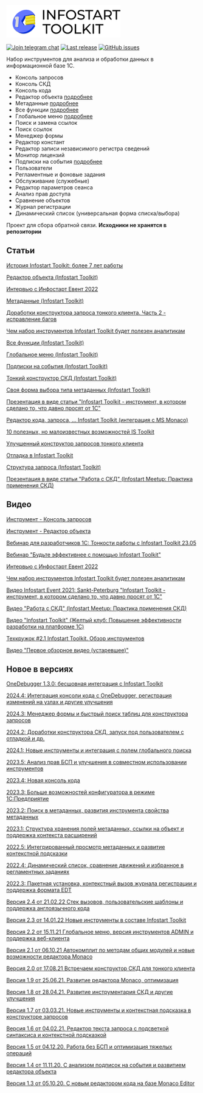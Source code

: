[![Infostart Toolkit](logo.png)](https://infostart.ru/marketplace/toolkit/)


[![Join telegram chat](https://img.shields.io/badge/chat-telegram-blue?style=flat&logo=telegram)](https://t.me/mid8_1c) 
[![Last release](https://img.shields.io/github/v/release/infostart-hub/toolkit?include_prereleases&label=last%20release&style=badge)](https://github.com/infostart-hub/toolkit/releases/latest)
[![GitHub issues](https://img.shields.io/github/issues-raw/infostart-hub/toolkit?style=badge)](https://github.com/infostart-hub/toolkit/issues)

Набор инструментов для анализа и обработки данных в информационной базе 1С.

* Консоль запросов
* Консоль СКД
* Консоль кода
* Редактор объекта [подробнее](https://infostart.ru/1c/articles/1858275/)
* Метаданные [подробнее](https://infostart.ru/1c/articles/1824139/)
* Все функции [подробнее](https://infostart.ru/1c/articles/1626559/)
* Глобальное меню [подробнее](https://infostart.ru/1c/articles/1605809/)
* Поиск и замена ссылок
* Поиск ссылок
* Менеджер формы
* Редактор констант
* Редактор записи независимого регистра сведений
* Монитор лицензий
* Подписки на события [подробнее](https://infostart.ru/1c/articles/1571266/)
* Пользователи
* Регламентные и фоновые задания
* Обслуживание (служебные)
* Редактор параметров сеанса
* Анализ прав доступа
* Сравнение объектов
* Журнал регистрации
* Динамический список (универсальная форма списка/выбора)

Проект для сбора обратной связи. **Исходники не хранятся в репозитории**

## Статьи
[История Infostart Toolkit: более 7 лет работы](https://infostart.ru/1c/articles/2037920/)

[Редактор объекта (Infostart Toolkit)](https://infostart.ru/1c/articles/1858275/)

[Интервью с Инфостарт Евент 2022](https://infostart.ru/journal/news/mir-1s/evgeniy-lyulyuk-s-poyavleniem-rasshireniy-prishlo-vremya-sereznykh-i-bystrorastushchikh-produktov_1837161/)

[Метаданные (Infostart Toolkit)](https://infostart.ru/1c/articles/1824139/)

[Доработки конструктора запроса тонкого клиента. Часть 2 - исправление багов](https://infostart.ru/1c/articles/1695523/)

[Чем набор инструментов Infostart Toolkit будет полезен аналитикам](https://infostart.ru/1c/articles/1654659/)

[Все функции (Infostart Toolkit)](https://infostart.ru/1c/articles/1626559/)

[Глобальное меню (Infostart Toolkit)](https://infostart.ru/public/1605809/)

[Подписки на события (Infostart Toolkit)](https://infostart.ru/1c/articles/1571266/)

[Тонкий конструктор СКД (Infostart Toolkit)](https://infostart.ru/1c/articles/1486980/)

[Своя форма выбора типа метаданных (Infostart Toolkit)](https://infostart.ru/1c/articles/1486330/)

[Презентация в виде статьи "Infostart Toolkit - инструмент, в котором сделано то, что давно просят от 1С"](https://infostart.ru/1c/articles/1456264/)

[Редактор кода, запроса, ... Infostart Toolkit (интеграция с MS Monaco)](https://infostart.ru/1c/articles/1446383/)

[10 полезных, но малоизвестных возможностей IS Toolkit](https://infostart.ru/1c/articles/1431272/)

[Улучшенный конструктор запросов тонкого клиента](https://infostart.ru/1c/articles/1278855/)

[Отладка в Infostart Toolkit](https://infostart.ru/1c/articles/1321263/)

[Структура запроса (Infostart Toolkit)](https://infostart.ru/1c/articles/1392009/)

[Презентация в виде статьи "Работа с СКД" (Infostart Meetup: Практика применения СКД)](https://infostart.ru/1c/articles/1350842/)

## Видео

[Инструмент - Консоль запросов](https://rutube.ru/video/73dc81412e3483915e4aa0bd39eaa7e2/?r=wd)

[Инструмент - Редактор объекта](https://rutube.ru/video/379fc91addb0684fdeb0daab6769810f/)

[Вебинар для разработчиков 1C: Тонкости работы с Infostart Toolkit 23.05](https://www.youtube.com/live/XEhMM_VBBFw)

[Вебинар "Будьте эффективнее с помощью Infostart Toolkit"](https://www.youtube.com/watch?v=6hLPuAuoes8)

[Интервью с Инфостарт Евент 2022](https://www.youtube.com/watch?v=88GLI5DJw9I)

[Чем набор инструментов Infostart Toolkit будет полезен аналитикам](https://www.youtube.com/watch?v=LQ09NTXFtY4)

[Видео Infostart Event 2021: Sankt-Peterburg "Infostart Toolkit - инструмент, в котором сделано то, что давно просят от 1С"](https://www.youtube.com/watch?v=VMsRKL_KVMM)

[Видео "Работа с СКД" (Infostart Meetup: Практика применения СКД)](https://www.youtube.com/watch?v=zxFrE_uw92w)

[Видео "Infostart Toolkit" (Желтый клуб: Повышение эффективности разработки на платформе 1С)](https://www.youtube.com/watch?v=R48Nphm_TkA&t)

[Техкружок #2.1 Infostart Toolkit. Обзор инструментов](https://www.youtube.com/watch?v=mGLJbp0qROg)

[Видео "Первое обзорное видео (устаревшее)"](https://www.youtube.com/watch?v=qHzyP-ZaV9U)

## Новое в версиях
[OneDebugger 1.3.0: бесшовная интеграция с Infostart Toolkit](https://infostart.ru/journal/news/mir-1s/onedebugger-1-3-0-besshovnaya-integratsiya-s-infostart-toolkit-udobnoe-tablo-interfeysnye-dorabotki_2272515/)

[2024.4: Интеграция консоли кода с OneDebugger, регистрация изменений на узлах и другие улучшения](https://infostart.ru/journal/news/mir-1s/infostart-toolkit-2024-4-integratsiya-konsoli-koda-s-onedebugger-registratsiya-izmeneniy-na-uzlakh-i_2261921/)

[2024.3: Менеджер формы и быстрый поиск таблиц для конструктора запросов](https://infostart.ru/journal/news/mir-1s/infostart-toolkit-2024-3-menedzher-formy-i-bystryy-poisk-tablits-dlya-konstruktora-zaprosov_2171275/)

[2024.2: Доработки конструктора СКД, запуск под пользователем с отладкой и др.](https://infostart.ru/journal/news/mir-1s/infostart-toolkit-2024-2-dorabotki-konstruktora-skd-zapusk-pod-polzovatelem-s-otladkoy-i-drugie-izme_2131842/)

[2024.1: Новые инструменты и интеграция с полем глобального поиска](https://infostart.ru/journal/news/mir-1s/infostart-toolkit-2024-1-novye-instrumenty-i-integratsiya-s-polem-globalnogo-poiska_2047720/)

[2023.5: Анализ прав БСП и улучшения в совместном использовании инструментов](https://infostart.ru/journal/news/mir-1s/infostart-toolkit-2023-5-analiz-prav-bsp-i-uluchsheniya-v-sovmestnom-ispolzovanii-instrumentov_2008146/)

[2023.4: Новая консоль кода](https://infostart.ru/journal/news/mir-1s/infostart-toolkit-2023-4-novaya-konsol-koda-i-perekhod-ot-konsoli-razrabotchika-na-otdelnye-obrabotk_1900836/)

[2023.3: Больше возможностей конфигуратора в режиме 1С:Предприятие](https://infostart.ru/journal/news/mir-1s/infostart-toolkit-2023-3-bolshe-vozmozhnostey-konfiguratora-v-rezhime-1s-predpriyatie_1852965/)

[2023.2: Поиск в метаданных, развития инструмента свойства метаданных](https://infostart.ru/journal/news/mir-1s/infostart-toolkit-2023-2-bystree-udobnee-i-informativnee_1818081/)

[2023.1: Структура хранения полей метаданных, ссылки на объект и поддержка контекста расширений](https://infostart.ru/journal/news/mir-1s/infostart-toolkit-2023-1-struktura-khraneniya-poley-metadannykh-ssylki-na-obekt-i-podderzhka-konteks_1800363/)

[2022.5: Интегрированный просмотр метаданных и развитие контекстной подсказки](https://infostart.ru/journal/news/mir-1s/infostart-toolkit-2022-5-integrirovannyy-prosmotr-metadannykh-i-razvitie-kontekstnoy-podskazki_1782292/)

[2022.4: Динамический список, сравнение движений и избранное в регламентных заданиях](https://infostart.ru/journal/news/mir-1s/infostart-toolkit-2022-4-dinamicheskiy-spisok-sravnenie-dvizheniy-i-izbrannoe-v-reglamentnykh-zadani_1676485/)

[2022.3: Пакетная установка, контекстный вызов журнала регистрации и поддержка формата EDT](https://infostart.ru/journal/news/mir-1s/infostart-toolkit-2022-3-paketnaya-ustanovka-kontekstnyy-vyzov-zhurnala-registratsii-i-podderzhka-fo_1655415/)

[Версия 2.4 от 21.02.22 Cтек вызовов, пользовательские шаблоны и поддержка англоязычного кода](https://infostart.ru/journal/news/mir-1s/infostart-toolkit-2-4-stek-vyzovov-polzovatelskie-shablony-i-podderzhka-angloyazychnogo-koda_1615821/)

[Версия 2.3 от 14.01.22 Новые инструменты в составе Infostart Toolkit](https://infostart.ru/journal/news/mir-1s/vstrechaem-novye-instrumenty-v-sostave-infostart-toolkit-2-3_1588213/)

[Версия 2.2 от 15.11.21 Глобальное меню, версия инструментов ADMIN и поддержка веб-клиента](https://infostart.ru/journal/news/mir-1s/infostart-toolkit-2-2-globalnoe-menyu-versiya-instrumentov-admin-i-podderzhka-veb-klienta_1553652/)

[Версия 2.1 от 06.10.21 Автокомплит по методам общих модулей и новые возможности редактора Monaco](https://infostart.ru/journal/news/mir-1s/infostart-toolkit-2-1-avtokomplit-po-metodam-obshchikh-moduley-i-novye-vozmozhnosti-redaktora-monaco_1533678/)

[Версия 2.0 от 17.08.21 Встречаем конструктор СКД для тонкого клиента](https://infostart.ru/journal/news/mir-1s/infostart-toolkit-2-0-vstrechaem-konstruktor-skd-dlya-tonkogo-klienta_1511261/)

[Версия 1.9 от 25.06.21. Развитие редактора Monaco, оптимизация](https://infostart.ru/journal/news/mir-1s/do-10-iyulya-2021-goda-na-infostart-toolkit-1-9-skidka-25_1466805/)

[Версия 1.8 от 28.04.21. Развитие инструментария СКД и другие улучшения](https://infostart.ru/journal/news/news/infostart-toolkit-1-8-razvitie-instrumentariya-skd-i-drugie-uluchsheniya_1434708/)

[Версия 1.7 от 03.03.21. Новые инструменты и контекстная подсказка в конструкторе запросов](https://infostart.ru/journal/news/mir-1s/infostart-toolkit-1-7-novye-instrumenty-i-kontekstnaya-podskazka-v-konstruktore-zaprosov_1398257/)

[Версия 1.6 от 04.02.21. Редактор текста запроса с подсветкой синтаксиса и контекстной подсказкой](https://infostart.ru/journal/news/mir-1s/infostart-toolkit-1-6-redaktor-teksta-zaprosa-s-podtsvetkoy-sintaksisa-i-kontekstnoy-podskazkoy_1375466/)

[Версия 1.5 от 04.12.20. Работа без БСП и оптимизация тяжелых операций](https://infostart.ru/journal/news/mir-1s/infostart-toolkit-1-5-rabota-bez-bsp-optimizatsiya_1337852/)

[Версия 1.4 от 11.11.20. C анализом подписок на события и развитием редактора объекта](https://infostart.ru/journal/news/mir-1s/infostart-toolkit-1-4-podpiski-na-sobytiya-razvitie-redaktora-obekta_1321623/)

[Версия 1.3 от 05.10.20. C новым редактором кода на базе Monaco Editor](https://infostart.ru/journal/news/news/infostart-toolkit-1-3-teper-s-novym-redaktorom-koda-na-baze-monaco-editor_1303095/)

